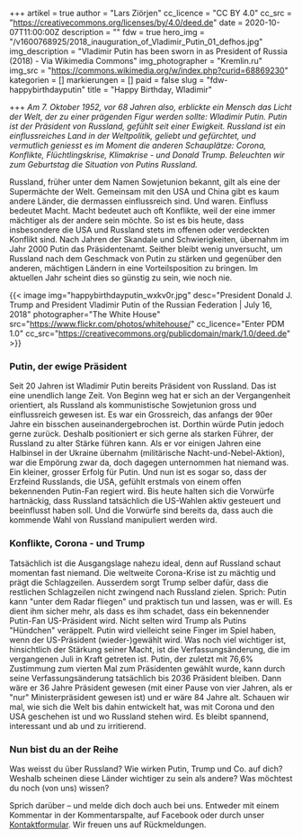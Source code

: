 +++
artikel = true
author = "Lars Ziörjen"
cc_licence = "CC BY 4.0"
cc_src = "https://creativecommons.org/licenses/by/4.0/deed.de"
date = 2020-10-07T11:00:00Z
description = ""
fdw = true
hero_img = "/v1600768925/2018_inauguration_of_Vladimir_Putin_01_defhos.jpg"
img_description = "Vladimir Putin has been sworn in as President of Russia (2018) - Via Wikimedia Commons"
img_photographer = "Kremlin.ru"
img_src = "https://commons.wikimedia.org/w/index.php?curid=68869230"
kategorien = []
markierungen = []
paid = false
slug = "fdw-happybirthdayputin"
title = "Happy Birthday, Wladimir"

+++
_Am 7. Oktober 1952, vor 68 Jahren also, erblickte ein Mensch das Licht der Welt, der zu einer prägenden Figur werden sollte: Wladimir Putin. Putin ist der Präsident von Russland, gefühlt seit einer Ewigkeit. Russland ist ein einflussreiches Land in der Weltpolitik, geliebt und gefürchtet, und vermutlich geniesst es im Moment die anderen Schauplätze: Corona, Konflikte, Flüchtlingskrise, Klimakrise - und Donald Trump. Beleuchten wir zum Geburtstag die Situation von Putins Russland._

Russland, früher unter dem Namen Sowjetunion bekannt, gilt als eine der Supermächte der Welt. Gemeinsam mit den USA und China gibt es kaum andere Länder, die dermassen einflussreich sind. Und waren. Einfluss bedeutet Macht. Macht bedeutet auch oft Konflikte, weil der eine immer mächtiger als der andere sein möchte. So ist es bis heute, dass insbesondere die USA und Russland stets im offenen oder verdeckten Konflikt sind. Nach Jahren der Skandale und Schwierigkeiten, übernahm im Jahr 2000 Putin das Präsidentenamt. Seither bleibt wenig unversucht, um Russland nach dem Geschmack von Putin zu stärken und gegenüber den anderen, mächtigen Ländern in eine Vorteilsposition zu bringen. Im aktuellen Jahr scheint dies so günstig zu sein, wie noch nie.

{{< image img="happybirthdayputin_wxkv0r.jpg" desc="President Donald J. Trump and President Vladimir Putin of the Russian Federation | July 16, 2018" photographer="The White House" src="https://www.flickr.com/photos/whitehouse/" cc_licence="Enter PDM 1.0" cc_src="https://creativecommons.org/publicdomain/mark/1.0/deed.de" >}}

### Putin, der ewige Präsident

Seit 20 Jahren ist Wladimir Putin bereits Präsident von Russland. Das ist eine unendlich lange Zeit. Von Beginn weg hat er sich an der Vergangenheit orientiert, als Russland als kommunistische Sowjetunion gross und einflussreich gewesen ist. Es war ein Grossreich, das anfangs der 90er Jahre ein bisschen auseinandergebrochen ist. Dorthin würde Putin jedoch gerne zurück. Deshalb positioniert er sich gerne als starken Führer, der Russland zu alter Stärke führen kann. Als er vor einigen Jahren eine Halbinsel in der Ukraine übernahm (militärische Nacht-und-Nebel-Aktion), war die Empörung zwar da, doch dagegen unternommen hat niemand was. Ein kleiner, grosser Erfolg für Putin. Und nun ist es sogar so, dass der Erzfeind Russlands, die USA, gefühlt erstmals von einem offen bekennenden Putin-Fan regiert wird. Bis heute halten sich die Vorwürfe hartnäckig, dass Russland tatsächlich die US-Wahlen aktiv gesteuert und beeinflusst haben soll. Und die Vorwürfe sind bereits da, dass auch die kommende Wahl von Russland manipuliert werden wird.

### Konflikte, Corona - und Trump

Tatsächlich ist die Ausgangslage nahezu ideal, denn auf Russland schaut momentan fast niemand. Die weltweite Corona-Krise ist zu mächtig und prägt die Schlagzeilen. Ausserdem sorgt Trump selber dafür, dass die restlichen Schlagzeilen nicht zwingend nach Russland zielen. Sprich: Putin kann "unter dem Radar fliegen" und praktisch tun und lassen, was er will. Es dient ihm sicher mehr, als dass es ihm schadet, dass ein bekennender Putin-Fan US-Präsident wird. Nicht selten wird Trump als Putins "Hündchen" veräppelt. Putin wird vielleicht seine Finger im Spiel haben, wenn der US-Präsident (wieder-)gewählt wird. Was noch viel wichtiger ist, hinsichtlich der Stärkung seiner Macht, ist die Verfassungsänderung, die im vergangenen Juli in Kraft getreten ist. Putin, der zuletzt mit 76,6% Zustimmung zum vierten Mal zum Präsidenten gewählt wurde, kann durch seine Verfassungsänderung tatsächlich bis 2036 Präsident bleiben. Dann wäre er 36 Jahre Präsident gewesen (mit einer Pause von vier Jahren, als er "nur" Ministerpräsident gewesen ist) und er wäre 84 Jahre alt. Schauen wir mal, wie sich die Welt bis dahin entwickelt hat, was mit Corona und den USA geschehen ist und wo Russland stehen wird. Es bleibt spannend, interessant und ab und zu irritierend.

### Nun bist du an der Reihe

Was weisst du über Russland? Wie wirken Putin, Trump und Co. auf dich? Weshalb scheinen diese Länder wichtiger zu sein als andere? Was möchtest du noch (von uns) wissen?

Sprich darüber – und melde dich doch auch bei uns. Entweder mit einem Kommentar in der Kommentarspalte, auf Facebook oder durch unser [Kontaktformular](https://chinderzytig-v1.netlify.app/kontakt/). Wir freuen uns auf Rückmeldungen.